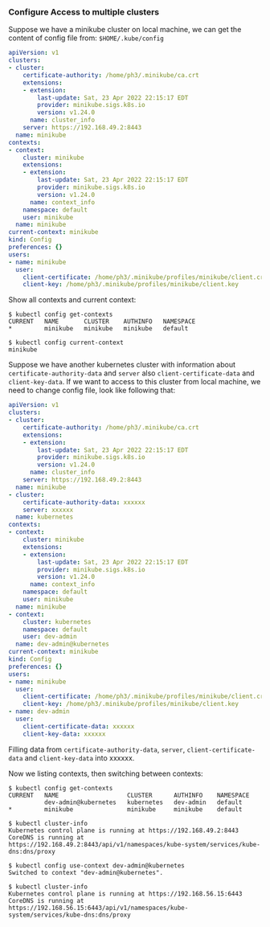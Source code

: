 ### Configure Access to multiple clusters

Suppose we have a minikube cluster on local machine, we can get the content of config file from: `$HOME/.kube/config`

```yaml
apiVersion: v1
clusters:
- cluster:
    certificate-authority: /home/ph3/.minikube/ca.crt
    extensions:
    - extension:
        last-update: Sat, 23 Apr 2022 22:15:17 EDT
        provider: minikube.sigs.k8s.io
        version: v1.24.0
      name: cluster_info
    server: https://192.168.49.2:8443
  name: minikube
contexts:
- context:
    cluster: minikube
    extensions:
    - extension:
        last-update: Sat, 23 Apr 2022 22:15:17 EDT
        provider: minikube.sigs.k8s.io
        version: v1.24.0
      name: context_info
    namespace: default
    user: minikube
  name: minikube
current-context: minikube
kind: Config
preferences: {}
users:
- name: minikube
  user:
    client-certificate: /home/ph3/.minikube/profiles/minikube/client.crt
    client-key: /home/ph3/.minikube/profiles/minikube/client.key
```

Show all contexts and current context:

```
$ kubectl config get-contexts                                                                
CURRENT   NAME       CLUSTER    AUTHINFO   NAMESPACE
*         minikube   minikube   minikube   default

$ kubectl config current-context 
minikube
```

Suppose we have another kubernetes cluster with information about `certificate-authority-data` and `server` also `client-certificate-data` and `client-key-data`. If we want to access to this cluster from local machine, we need to change config file, look like following that:

```yaml
apiVersion: v1
clusters:
- cluster:
    certificate-authority: /home/ph3/.minikube/ca.crt
    extensions:
    - extension:
        last-update: Sat, 23 Apr 2022 22:15:17 EDT
        provider: minikube.sigs.k8s.io
        version: v1.24.0
      name: cluster_info
    server: https://192.168.49.2:8443
  name: minikube
- cluster:
    certificate-authority-data: xxxxxx
    server: xxxxxx
  name: kubernetes
contexts:
- context:
    cluster: minikube
    extensions:
    - extension:
        last-update: Sat, 23 Apr 2022 22:15:17 EDT
        provider: minikube.sigs.k8s.io
        version: v1.24.0
      name: context_info
    namespace: default
    user: minikube
  name: minikube
- context:
    cluster: kubernetes
    namespace: default
    user: dev-admin
  name: dev-admin@kubernetes
current-context: minikube
kind: Config
preferences: {}
users:
- name: minikube
  user:
    client-certificate: /home/ph3/.minikube/profiles/minikube/client.crt
    client-key: /home/ph3/.minikube/profiles/minikube/client.key
- name: dev-admin
  user:
    client-certificate-data: xxxxxx
    client-key-data: xxxxxx
```

Filling data from `certificate-authority-data`, `server`, `client-certificate-data` and `client-key-data` into xxxxxx.

Now we listing contexts, then switching between contexts:

```
$ kubectl config get-contexts        
CURRENT   NAME                   CLUSTER      AUTHINFO    NAMESPACE
          dev-admin@kubernetes   kubernetes   dev-admin   default
*         minikube               minikube     minikube    default

$ kubectl cluster-info       
Kubernetes control plane is running at https://192.168.49.2:8443
CoreDNS is running at https://192.168.49.2:8443/api/v1/namespaces/kube-system/services/kube-dns:dns/proxy

$ kubectl config use-context dev-admin@kubernetes 
Switched to context "dev-admin@kubernetes".

$ kubectl cluster-info                           
Kubernetes control plane is running at https://192.168.56.15:6443
CoreDNS is running at https://192.168.56.15:6443/api/v1/namespaces/kube-system/services/kube-dns:dns/proxy
```

